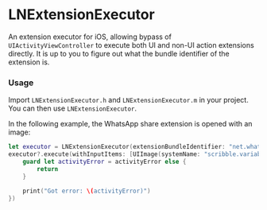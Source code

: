 # LNExtensionExecutor
An extension executor for iOS, allowing bypass of `UIActivityViewController` to execute both UI and non-UI action extensions directly. It is up to you to figure out what the bundle identifier of the extension is.

### Usage

Import `LNExtensionExecutor.h` and `LNExtensionExecutor.m` in your project. You can then use `LNExtensionExecutor`.

In the following example, the WhatsApp share extension is opened with an image:

```swift
let executor = LNExtensionExecutor(extensionBundleIdentifier: "net.whatsapp.WhatsApp.ShareExtension")
executor?.execute(withInputItems: [UIImage(systemName: "scribble.variable")!], on: self, completionHandler: { completed, returnedItems, activityError in
	guard let activityError = activityError else {
		return
	}
	
	print("Got error: \(activityError)")
})
```

